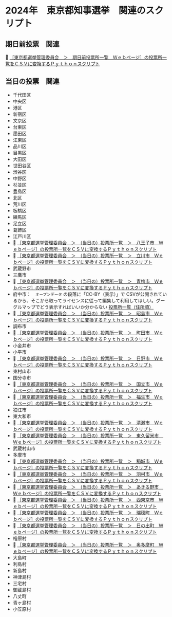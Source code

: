 # 2024年　東京都知事選挙　関連のスクリプト


## 期日前投票　関連

📖 [［東京都選挙管理委員会　＞　期日前投票所一覧　Ｗｅｂページ］の投票所一覧をＣＳＶに変換するＰｙｔｈｏｎスクリプト](./early_voting/README.md)  


## 当日の投票　関連

* 千代田区
* 中央区
* 港区
* 新宿区
* 文京区
* 台東区
* 墨田区
* 江東区
* 品川区
* 目黒区
* 大田区
* 世田谷区
* 渋谷区
* 中野区
* 杉並区
* 豊島区
* 北区
* 荒川区
* 板橋区
* 練馬区
* 足立区
* 葛飾区
* 江戸川区
* 📖 [［東京都選挙管理委員会　＞　（当日の）投票所一覧　＞　八王子市　Ｗｅｂページ］の投票所一覧をＣＳＶに変換するＰｙｔｈｏｎスクリプト](./vote_on_the_day/hachioji/README.md)
* 📖 [［東京都選挙管理委員会　＞　（当日の）投票所一覧　＞　立川市　Ｗｅｂページ］の投票所一覧をＣＳＶに変換するＰｙｔｈｏｎスクリプト](./vote_on_the_day/tachikawa/README.md)
* 武蔵野市
* 三鷹市
* 📖 [［東京都選挙管理委員会　＞　（当日の）投票所一覧　＞　青梅市　Ｗｅｂページ］の投票所一覧をＣＳＶに変換するＰｙｔｈｏｎスクリプト](./vote_on_the_day/ome/README.md)
* 府中市：　`オープンデータ` の段落に「CC-BY（表示）」で CSVが公開されているから、そこから取ってライセンスに従って編集して利用してほしい。グーグルマップでどう表示すればいいか分からない [投票所一覧（住所順）](https://www.city.fuchu.tokyo.jp/kurashi/senkyo/touhyoujyo/tohyo.html)
* 📖 [［東京都選挙管理委員会　＞　（当日の）投票所一覧　＞　昭島市　Ｗｅｂページ］の投票所一覧をＣＳＶに変換するＰｙｔｈｏｎスクリプト](./vote_on_the_day/akishima/README.md)
* 調布市
* 📖 [［東京都選挙管理委員会　＞　（当日の）投票所一覧　＞　町田市　Ｗｅｂページ］の投票所一覧をＣＳＶに変換するＰｙｔｈｏｎスクリプト](./vote_on_the_day/machida/README.md)
* 小金井市
* 小平市
* 📖 [［東京都選挙管理委員会　＞　（当日の）投票所一覧　＞　日野市　Ｗｅｂページ］の投票所一覧をＣＳＶに変換するＰｙｔｈｏｎスクリプト](./vote_on_the_day/hino/README.md)
* 東村山市
* 国分寺市
* 📖 [［東京都選挙管理委員会　＞　（当日の）投票所一覧　＞　国立市　Ｗｅｂページ］の投票所一覧をＣＳＶに変換するＰｙｔｈｏｎスクリプト](./vote_on_the_day/kunitachi/README.md)
* 📖 [［東京都選挙管理委員会　＞　（当日の）投票所一覧　＞　福生市　Ｗｅｂページ］の投票所一覧をＣＳＶに変換するＰｙｔｈｏｎスクリプト](./vote_on_the_day/fussa/README.md)
* 狛江市
* 東大和市
* 📖 [［東京都選挙管理委員会　＞　（当日の）投票所一覧　＞　清瀬市　Ｗｅｂページ］の投票所一覧をＣＳＶに変換するＰｙｔｈｏｎスクリプト](./vote_on_the_day/kiyose/README.md)
* 📖 [［東京都選挙管理委員会　＞　（当日の）投票所一覧　＞　東久留米市　Ｗｅｂページ］の投票所一覧をＣＳＶに変換するＰｙｔｈｏｎスクリプト](./vote_on_the_day/higashikurume/README.md)
* 武蔵村山市
* 多摩市
* 📖 [［東京都選挙管理委員会　＞　（当日の）投票所一覧　＞　稲城市　Ｗｅｂページ］の投票所一覧をＣＳＶに変換するＰｙｔｈｏｎスクリプト](./vote_on_the_day/inagi/README.md)
* 📖 [［東京都選挙管理委員会　＞　（当日の）投票所一覧　＞　羽村市　Ｗｅｂページ］の投票所一覧をＣＳＶに変換するＰｙｔｈｏｎスクリプト](./vote_on_the_day/hamura/README.md)
* 📖 [［東京都選挙管理委員会　＞　（当日の）投票所一覧　＞　あきる野市　Ｗｅｂページ］の投票所一覧をＣＳＶに変換するＰｙｔｈｏｎスクリプト](./vote_on_the_day/akiruno/README.md)
* 📖 [［東京都選挙管理委員会　＞　（当日の）投票所一覧　＞　西東京市　Ｗｅｂページ］の投票所一覧をＣＳＶに変換するＰｙｔｈｏｎスクリプト](./vote_on_the_day/nishitokyo/README.md)
* 📖 [［東京都選挙管理委員会　＞　（当日の）投票所一覧　＞　瑞穂町　Ｗｅｂページ］の投票所一覧をＣＳＶに変換するＰｙｔｈｏｎスクリプト](./vote_on_the_day/mizuho/README.md)
* 📖 [［東京都選挙管理委員会　＞　（当日の）投票所一覧　＞　日の出町　Ｗｅｂページ］の投票所一覧をＣＳＶに変換するＰｙｔｈｏｎスクリプト](./vote_on_the_day/hinode/README.md)
* 檜原村
* 📖 [［東京都選挙管理委員会　＞　（当日の）投票所一覧　＞　奥多摩町　Ｗｅｂページ］の投票所一覧をＣＳＶに変換するＰｙｔｈｏｎスクリプト](./vote_on_the_day/okutama/README.md)
* 大島町
* 利島村
* 新島村
* 神津島村
* 三宅村
* 御蔵島村
* 八丈町
* 青ヶ島村
* 小笠原村
